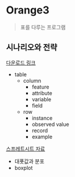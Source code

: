 # Orange3
> 표를 다루는 프로그램

## 시나리오와 전략


[다운로드 링크](https://orange.biolab.si/download/#windows)


- table
    - column
        - feature
        - attribute
        - variable
        - field
    - row
        - instance
        - observed value
        - record
        - example


[스프레트시트 자료](https://docs.google.com/spreadsheets/d/118Nln_zAaFKP8E2fxmqQmEWDmo1goLUzTQrIFS6or1Y/edit#gid=0)


- 대푯값과 분포
- boxplot